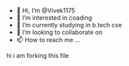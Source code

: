 - 👋 Hi, I’m @Vivek1175
- 👀 I’m interested in coading
- 🌱 I’m currently studying in b.tech cse
- 💞️ I’m looking to collaborate on 
- 📫 How to reach me ...

<!---
Vivek1175/Vivek1175 is a ✨ special ✨ repository because its `README.md` (this file) appears on your GitHub profile.
You can click the Preview link to take a look at your changes.
--->
hi i am forking this file

